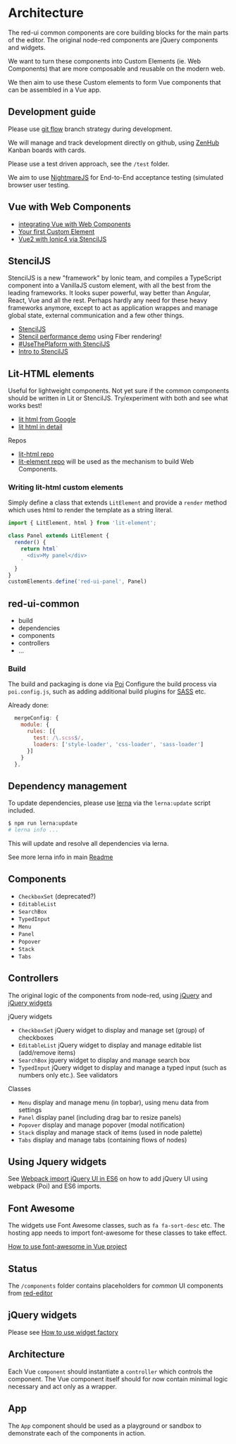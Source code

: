 # Architecture

The red-ui common components are core building blocks for the main parts of the editor.
The original node-red components are jQuery components and widgets.

We want to turn these components into Custom Elements (ie. Web Components) that are more composable and reusable on the modern web.

We then aim to use these Custom elements to form Vue components that can be assembled in a Vue app.

## Development guide

Please use [git flow](https://guides.github.com/introduction/flow/) branch strategy during development.

We will manage and track development directly on github, using [ZenHub](https://www.zenhub.com/) Kanban boards with cards.

Please use a test driven approach, see the `/test` folder.

We aim to use [NightmareJS](http://www.nightmarejs.org/) for End-to-End acceptance testing (simulated browser user testing.

## Vue with Web Components

- [integrating Vue with Web Components](https://alligator.io/vuejs/vue-integrate-web-components/)
- [Your first Custom Element](https://alligator.io/web-components/your-first-custom-element/)
- [Vue2 with Ionic4 via StencilJS](https://blog.paulhalliday.io/2017/10/04/how-to-use-vue-js-with-ionic-4/)

## StencilJS

StencilJS is a new "framework" by Ionic team, and compiles a TypeScript component into a VanillaJS custom element, with all the best from the leading frameworks.
It looks super powerful, way better than Angular, React, Vue and all the rest.
Perhaps hardly any need for these heavy frameworks anymore, except to act as application wrappes and manage global state, external communication and a few other things.

- [StencilJS](https://stenciljs.com/)
- [Stencil performance demo](https://stencil-fiber-demo.firebaseapp.com/) using Fiber rendering!
- [#UseThePlaform with StencilJS](https://www.youtube.com/watch?v=8qlEWp22Vpc)
- [Intro to StencilJS](https://www.youtube.com/watch?v=8qlEWp22Vpc)

## Lit-HTML elements

Useful for lightweight components. Not yet sure if the common components should be written in Lit or StencilJS. Try/experiment with both and see what works best!

- [lit html from Google](https://malloc.fi/lit-html-javascript-templating-from-polymer-team-google)
- [lit html in detail](https://css-tricks.com/html-templates-via-javascript-template-literals/)

Repos

- [lit-html repo](https://github.com/PolymerLabs/lit-html)
- [lit-element repo](https://github.com/kenchris/lit-element) will be used as the mechanism to build Web Components.

### Writing lit-html custom elements

Simply define a class that extends `LitElement` and provide a `render` method which uses html to render the template as a string literal.

```js
import { LitElement, html } from 'lit-element';

class Panel extends LitElement {
  render() {
    return html`
      <div>My panel</div>
    `
  }
}
customElements.define('red-ui-panel', Panel)
```

## red-ui-common

- build
- dependencies
- components
- controllers
- ...

### Build

The build and packaging is done via [Poi](https://poi.js.org/#/)
Configure the build process via `poi.config.js`, such as adding additional build plugins for [SASS](http://sass-lang.com/) etc.

Already done:

```js
  mergeConfig: {
    module: {
      rules: [{
        test: /\.scss$/,
        loaders: ['style-loader', 'css-loader', 'sass-loader']
      }]
    }
  },
```

## Dependency management

To update dependencies, please use [lerna](https://lernajs.io/#getting-started) via the `lerna:update` script included.

```bash
$ npm run lerna:update
# lerna info ...
```

This will update and resolve all dependencies via lerna.

See more lerna info in main [Readme](https://github.com/tecla5/red-ui/blob/master/Readme.md)

## Components

- `CheckboxSet` (deprecated?)
- `EditableList`
- `SearchBox`
- `TypedInput`
- `Menu`
- `Panel`
- `Popover`
- `Stack`
- `Tabs`

## Controllers

The original logic of the components from node-red, using [jQuery](https://api.jqueryui.com) and [jQuery widgets](https://api.jqueryui.com/jquery.widget/)

jQuery widgets

- `CheckboxSet` jQuery widget to display and manage set (group) of checkboxes
- `EditableList` jQuery widget to display and manage editable list (add/remove items)
- `SearchBox` jquery widget to display and manage search box
- `TypedInput` jQuery widget to display and manage a typed input (such as numbers only etc.). See validators

Classes

- `Menu` display and manage menu (in topbar), using menu data from settings
- `Panel` display panel (including drag bar to resize panels)
- `Popover` display and manage popover (modal notification)
- `Stack` display and manage stack of items (used in node palette)
- `Tabs` display and manage tabs (containing flows of nodes)

## Using Jquery widgets

See [Webpack import jQuery UI in ES6](http://code.tonytuan.org/2017/03/webpack-import-jquery-ui-in-es6-syntax.html) on how to add jQuery UI using webpack (Poi) and ES6 imports.

## Font Awesome

The widgets use Font Awesome classes, such as `fa fa-sort-desc` etc. The hosting app needs to import font-awesome for these classes to take effect.

[How to use font-awesome in Vue project](https://www.reddit.com/r/vuejs/comments/6pg1yp/how_to_use_fontawesome_icons_in_your_vue_project/?st=j8bccc15&sh=fd8c0374)

## Status

The `/components` folder contains placeholders for *common* UI components from [red-editor](https://github.com/tecla5/red-editor/tree/master/src/new/ui/common)

## jQuery widgets

Please see [How to use widget factory](https://learn.jquery.com/jquery-ui/widget-factory/how-to-use-the-widget-factory/)

## Architecture

Each Vue `component` should instantiate a `controller` which controls the component. The Vue component itself should for now contain minimal logic necessary and act only as a wrapper.

## App

The `App` component should be used as a playground or sandbox to demonstrate each of the components in action.
